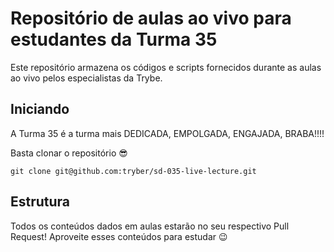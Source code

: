 # Repositório de aulas ao vivo para estudantes da Turma 35

Este repositório armazena os códigos e scripts fornecidos durante as aulas ao vivo pelos especialistas da Trybe.

## Iniciando

A Turma 35 é a turma mais DEDICADA, EMPOLGADA, ENGAJADA, BRABA!!!!

Basta clonar o repositório 😎

```
git clone git@github.com:tryber/sd-035-live-lecture.git
```

## Estrutura

Todos os conteúdos dados em aulas estarão no seu respectivo Pull Request! Aproveite esses conteúdos para estudar 😉
